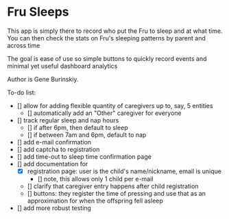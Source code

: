 # Fru Sleeps

This app is simply there to record who put the Fru to sleep and at what time.
You can then check the stats on Fru's sleeping patterns by parent and across time

The goal is ease of use so simple buttons to quickly record events
and minimal yet useful dashboard analytics


Author is Gene Burinskiy.

To-do list:

- []  allow for adding flexible quantity of caregivers up to, say, 5 entities
    - [] automatically add an "Other" caregiver for everyone
- [] track regular sleep and nap hours
    - [] if after 6pm, then default to sleep
    - [] if between 7am and 6pm, default to nap
- [] add e-mail confirmation
- [] add captcha to registration
- [] add time-out to sleep time confirmation page
- [] add documentation for
    - [x] registration page: user is the child's name/nickname, email is unique
        - [] note, this allows only 1 child per e-mail
    - [] clarify that caregiver entry happens after child registration
    - [] buttons: they register the time of pressing and use that as an approximation for when the offspring fell asleep
- [] add more robust testing